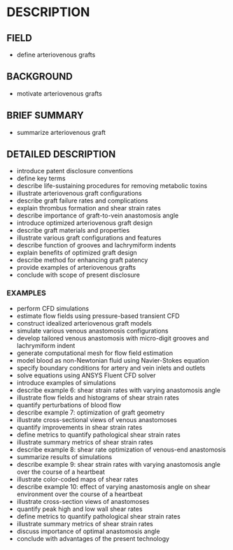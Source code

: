 # DESCRIPTION

## FIELD

- define arteriovenous grafts

## BACKGROUND

- motivate arteriovenous grafts

## BRIEF SUMMARY

- summarize arteriovenous graft

## DETAILED DESCRIPTION

- introduce patent disclosure conventions
- define key terms
- describe life-sustaining procedures for removing metabolic toxins
- illustrate arteriovenous graft configurations
- describe graft failure rates and complications
- explain thrombus formation and shear strain rates
- describe importance of graft-to-vein anastomosis angle
- introduce optimized arteriovenous graft design
- describe graft materials and properties
- illustrate various graft configurations and features
- describe function of grooves and lachrymiform indents
- explain benefits of optimized graft design
- describe method for enhancing graft patency
- provide examples of arteriovenous grafts
- conclude with scope of present disclosure

### EXAMPLES

- perform CFD simulations
- estimate flow fields using pressure-based transient CFD
- construct idealized arteriovenous graft models
- simulate various venous anastomosis configurations
- develop tailored venous anastomosis with micro-digit grooves and lachrymiform indent
- generate computational mesh for flow field estimation
- model blood as non-Newtonian fluid using Navier-Stokes equation
- specify boundary conditions for artery and vein inlets and outlets
- solve equations using ANSYS Fluent CFD solver
- introduce examples of simulations
- describe example 6: shear strain rates with varying anastomosis angle
- illustrate flow fields and histograms of shear strain rates
- quantify perturbations of blood flow
- describe example 7: optimization of graft geometry
- illustrate cross-sectional views of venous anastomoses
- quantify improvements in shear strain rates
- define metrics to quantify pathological shear strain rates
- illustrate summary metrics of shear strain rates
- describe example 8: shear rate optimization of venous-end anastomosis
- summarize results of simulations
- describe example 9: shear strain rates with varying anastomosis angle over the course of a heartbeat
- illustrate color-coded maps of shear rates
- describe example 10: effect of varying anastomosis angle on shear environment over the course of a heartbeat
- illustrate cross-section views of anastomoses
- quantify peak high and low wall shear rates
- define metrics to quantify pathological shear strain rates
- illustrate summary metrics of shear strain rates
- discuss importance of optimal anastomosis angle
- conclude with advantages of the present technology

